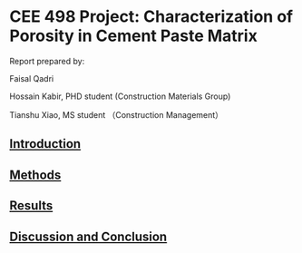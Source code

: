# CEE 498 Project: Characterization of Porosity in Cement Paste Matrix

Report prepared by:

Faisal Qadri

Hossain Kabir, PHD student (Construction Materials Group)

Tianshu Xiao, MS student （Construction Management）

## [Introduction](Introduction.md)

## [Methods](Methods.md)

## [Results](Results.md)
## [Discussion and Conclusion](Discussion.md)
